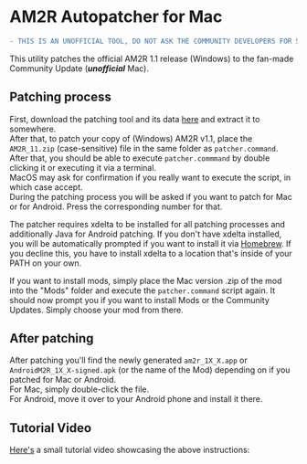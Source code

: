 # AM2R Autopatcher for Mac

```diff
- THIS IS AN UNOFFICIAL TOOL, DO NOT ASK THE COMMUNITY DEVELOPERS FOR SUPPORT!!! -
```

This utility patches the official AM2R 1.1 release (Windows) to the fan-made Community Update (***unofficial*** Mac).

## Patching process
First, download the patching tool and its data [here](https://github.com/Miepee/AM2R-Autopatcher-Mac/archive/refs/heads/master.zip) and extract it to somewhere.  
After that, to patch your copy of (Windows) AM2R v1.1, place the `AM2R_11.zip` (case-sensitive) file in the same folder as `patcher.command`. After that, you should be able to execute `patcher.commmand` by double clicking it or executing it via a terminal.  
MacOS may ask for confirmation if you really want to execute the script, in which case accept.  
During the patching process you will be asked if you want to patch for Mac or for Android. Press the corresponding number for that.  

The patcher requires xdelta to be installed for all patching processes and additionally Java for Android patching. If you don't have xdelta installed, you will be automatically prompted if you want to install it via [Homebrew](https://brew.sh/). If you decline this, you have to install xdelta to a location that's inside of your PATH on your own.

If you want to install mods, simply place the Mac version .zip of the mod into the "Mods" folder and execute the `patcher.command` script again. It should now prompt you if you want to install Mods or the Community Updates. Simply choose your mod from there.

## After patching
After patching you'll find the newly generated `am2r_1X_X.app` or `AndroidM2R_1X_X-signed.apk` (or the name of the Mod) depending on if you patched for Mac or Android.  
For Mac, simply double-click the file.  
For Android, move it over to your Android phone and install it there.

## Tutorial Video
[Here's](https://cdn.discordapp.com/attachments/880520809515479071/942444145342025818/djdnz9.mp4) a small tutorial video showcasing the above instructions:  


